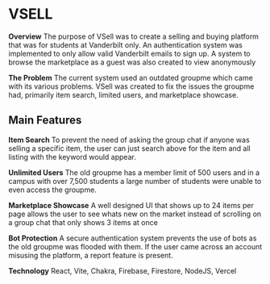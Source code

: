 # VSELL

**Overview**
The purpose of VSell was to create a selling and buying platform that was for students at Vanderbilt only. An authentication system was implemented to only allow valid Vanderbilt emails to sign up. A system to browse the marketplace as a guest was also created to view anonymously

**The Problem**
The current system used an outdated groupme which came with its various problems. VSell was created to fix the issues the groupme had, primarily item search, limited users, and marketplace showcase.

## Main Features
**Item Search**
To prevent the need of asking the group chat if anyone was selling a specific item, the user can just search above for the item and all listing with the keyword would appear.

**Unlimited Users**
The old groupme has a member limit of 500 users and in a campus with over 7,500 students a large number of students were unable to even access the groupme.

**Marketplace Showcase**
A well designed UI that shows up to 24 items per page allows the user to see whats new on the market instead of scrolling on a group chat that only shows 3 items at once

**Bot Protection**
A secure authentication system prevents the use of bots as the old groupme was flooded with them. If the user came across an account misusing the platform, a report feature is present.

**Technology**
React, Vite, Chakra, Firebase, Firestore, NodeJS, Vercel
